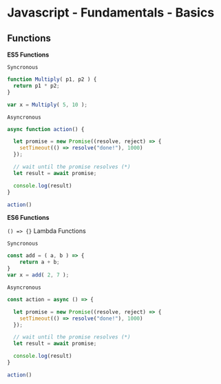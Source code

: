 # Javascript - Fundamentals - Basics

## Functions

**ES5 Functions**

`Syncronous`

```javascript
function Multiply( p1, p2 ) {
  return p1 * p2; 
}

var x = Multiply( 5, 10 );
```

`Asyncronous`

```javascript
async function action() {

  let promise = new Promise((resolve, reject) => {
    setTimeout(() => resolve("done!"), 1000)
  });

  // wait until the promise resolves (*)
  let result = await promise;

  console.log(result)
}

action()
```

**ES6 Functions**

`() => {}` Lambda Functions

`Syncronous`

```javascript
const add = ( a, b ) => {
    return a + b;
}
var x = add( 2, 7 );
```

`Asyncronous`

```javascript
const action = async () => {

  let promise = new Promise((resolve, reject) => {
    setTimeout(() => resolve("done!"), 1000)
  });

  // wait until the promise resolves (*)
  let result = await promise;

  console.log(result)
}

action()
```